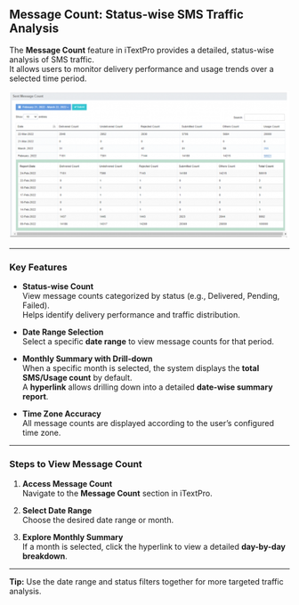 ## Message Count: Status-wise SMS Traffic Analysis

The **Message Count** feature in iTextPro provides a detailed, status-wise analysis of SMS traffic.  
It allows users to monitor delivery performance and usage trends over a selected time period.

![Message Count](images/messagecount1.png)

---

### Key Features

- **Status-wise Count**  
  View message counts categorized by status (e.g., Delivered, Pending, Failed).  
  Helps identify delivery performance and traffic distribution.

- **Date Range Selection**  
  Select a specific **date range** to view message counts for that period.

- **Monthly Summary with Drill-down**  
  When a specific month is selected, the system displays the **total SMS/Usage count** by default.  
  A **hyperlink** allows drilling down into a detailed **date-wise summary report**.

- **Time Zone Accuracy**  
  All message counts are displayed according to the user’s configured time zone.

---

### Steps to View Message Count

1. **Access Message Count**  
   Navigate to the **Message Count** section in iTextPro.

2. **Select Date Range**  
   Choose the desired date range or month.

3. **Explore Monthly Summary**  
   If a month is selected, click the hyperlink to view a detailed **day-by-day breakdown**.

---

**Tip:** Use the date range and status filters together for more targeted traffic analysis.
